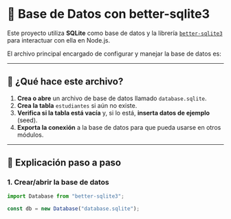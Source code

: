 # 📘 Base de Datos con better-sqlite3

Este proyecto utiliza **SQLite** como base de datos y la librería [`better-sqlite3`](https://github.com/WiseLibs/better-sqlite3) para interactuar con ella en Node.js.

El archivo principal encargado de configurar y manejar la base de datos es:

---

## 🔹 ¿Qué hace este archivo?

1. **Crea o abre** un archivo de base de datos llamado `database.sqlite`.
2. **Crea la tabla** `estudiantes` si aún no existe.
3. **Verifica si la tabla está vacía** y, si lo está, **inserta datos de ejemplo** (seed).
4. **Exporta la conexión** a la base de datos para que pueda usarse en otros módulos.

---

## 🔹 Explicación paso a paso

### 1. Crear/abrir la base de datos

```js
import Database from "better-sqlite3";

const db = new Database("database.sqlite");
```
